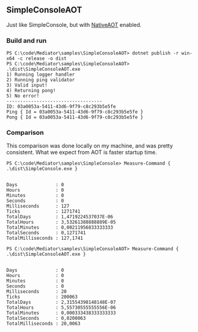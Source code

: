 ## SimpleConsoleAOT

Just like SimpleConsole, but with [NativeAOT](https://github.com/dotnet/runtimelab/tree/feature/NativeAOT) enabled.

### Build and run

```pwsh
PS C:\code\Mediator\samples\SimpleConsoleAOT> dotnet publish -r win-x64 -c release -o dist
PS C:\code\Mediator\samples\SimpleConsoleAOT> .\dist\SimpleConsoleAOT.exe
1) Running logger handler
2) Running ping validator
3) Valid input!
4) Returning pong!
5) No error!
-----------------------------------
ID: 03a0053a-5411-43d6-9f79-c8c293b5e5fe
Ping { Id = 03a0053a-5411-43d6-9f79-c8c293b5e5fe }
Pong { Id = 03a0053a-5411-43d6-9f79-c8c293b5e5fe }
```

### Comparison

This comparison was done locally on my machine, and was pretty consistent.
What we expect from AOT is faster startup time.

```pwsh
PS C:\code\Mediator\samples\SimpleConsole> Measure-Command { .\dist\SimpleConsole.exe }


Days              : 0
Hours             : 0
Minutes           : 0
Seconds           : 0
Milliseconds      : 127
Ticks             : 1271741
TotalDays         : 1,4719224537037E-06
TotalHours        : 3,53261388888889E-05
TotalMinutes      : 0,00211956833333333
TotalSeconds      : 0,1271741
TotalMilliseconds : 127,1741

PS C:\code\Mediator\samples\SimpleConsoleAOT> Measure-Command { .\dist\SimpleConsoleAOT.exe }


Days              : 0
Hours             : 0
Minutes           : 0
Seconds           : 0
Milliseconds      : 20
Ticks             : 200063
TotalDays         : 2,31554398148148E-07
TotalHours        : 5,55730555555556E-06
TotalMinutes      : 0,000333438333333333
TotalSeconds      : 0,0200063
TotalMilliseconds : 20,0063
```
